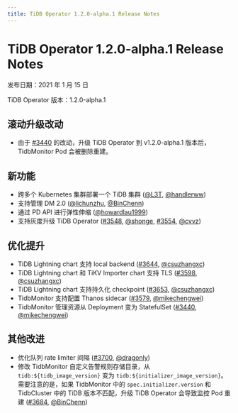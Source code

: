 ```yaml
---
title: TiDB Operator 1.2.0-alpha.1 Release Notes
---
```


# TiDB Operator 1.2.0-alpha.1 Release Notes

发布日期：2021 年 1 月 15 日

TiDB Operator 版本：1.2.0-alpha.1

## 滚动升级改动

- 由于 [#3440](https://github.com/pingcap/tidb-operator/pull/3440) 的改动，升级 TiDB Operator 到 v1.2.0-alpha.1 版本后，TidbMonitor Pod 会被删除重建。

## 新功能

- 跨多个 Kubernetes 集群部署一个 TiDB 集群 ([@L3T](https://github.com/L3T), [@handlerww](https://github.com/handlerww))
- 支持管理 DM 2.0 ([@lichunzhu](https://github.com/lichunzhu), [@BinChenn](https://github.com/BinChenn))
- 通过 PD API 进行弹性伸缩 ([@howardlau1999](https://github.com/howardlau1999))
- 支持灰度升级 TiDB Operator ([#3548](https://github.com/pingcap/tidb-operator/pull/3548), [@shonge](https://github.com/shonge), [#3554](https://github.com/pingcap/tidb-operator/pull/3554), [@cvvz](https://github.com/cvvz))

## 优化提升

- TiDB Lightning chart 支持 local backend ([#3644](https://github.com/pingcap/tidb-operator/pull/3644), [@csuzhangxc](https://github.com/csuzhangxc))
- TiDB Lightning chart 和 TiKV Importer chart 支持 TLS ([#3598](https://github.com/pingcap/tidb-operator/pull/3598), [@csuzhangxc](https://github.com/csuzhangxc))
- TiDB Lightning chart 支持持久化 checkpoint ([#3653](https://github.com/pingcap/tidb-operator/pull/3653), [@csuzhangxc](https://github.com/csuzhangxc))
- TidbMonitor 支持配置 Thanos sidecar ([#3579](https://github.com/pingcap/tidb-operator/pull/3579), [@mikechengwei](https://github.com/mikechengwei))
- TidbMonitor 管理资源从 Deployment 变为 StatefulSet ([#3440](https://github.com/pingcap/tidb-operator/pull/3440), [@mikechengwei](https://github.com/mikechengwei))

## 其他改进

- 优化队列 rate limiter 间隔 ([#3700](https://github.com/pingcap/tidb-operator/pull/3700), [@dragonly](https://github.com/dragonly))
- 修改 TidbMonitor 自定义告警规则存储目录，从 `tidb:${tidb_image_version}` 变为 `tidb:${initializer_image_version}`。需要注意的是，如果 TidbMonitor 中的 `spec.initializer.version` 和 TidbCluster 中的 TiDB 版本不匹配，升级 TiDB Operator 会导致监控 Pod 重建 ([#3684](https://github.com/pingcap/tidb-operator/pull/3684), [@BinChenn](https://github.com/BinChenn))
